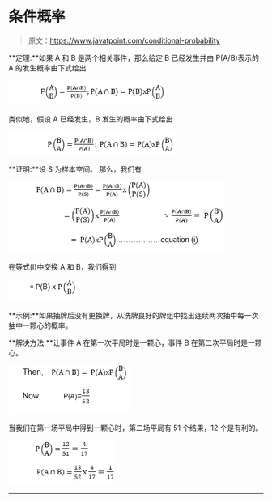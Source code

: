 # 条件概率

> 原文：<https://www.javatpoint.com/conditional-probability>

**定理:**如果 A 和 B 是两个相关事件，那么给定 B 已经发生并由 P(A/B)表示的 A 的发生概率由下式给出

![Conditional Probability](img/243824cf78cc4f1cf757856c20fa24fe.png)

类似地，假设 A 已经发生，B 发生的概率由下式给出

![Conditional Probability](img/f2d018a8bff7120643ed7d9f72c531af.png)

**证明:**设 S 为样本空间。
那么，我们有

![Conditional Probability](img/035eabd9d18d5ee21f9f41368e20b9fa.png)

在等式(I)中交换 A 和 B，我们得到

![Conditional Probability](img/8f86fdab546bb38285d455bcf644ca81.png)

**示例:**如果抽牌后没有更换牌，从洗牌良好的牌组中找出连续两次抽中每一次抽中一颗心的概率。

**解决方法:**让事件 A 在第一次平局时是一颗心，事件 B 在第二次平局时是一颗心。

![Conditional Probability](img/339535f8cc498c6810ad3ab9a460e8b0.png)

当我们在第一场平局中得到一颗心时，第二场平局有 51 个结果，12 个是有利的。

![Conditional Probability](img/53e4f51d90804addfedd2bc95fbd2db2.png)

* * *